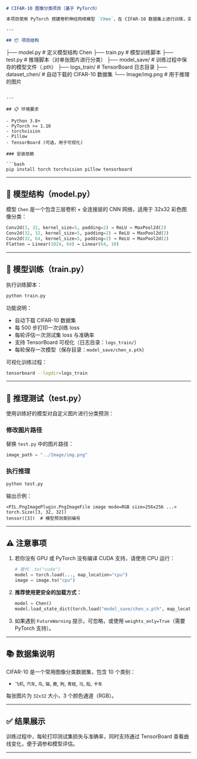 

```markdown
# CIFAR-10 图像分类项目（基于 PyTorch）

本项目使用 PyTorch 搭建卷积神经网络模型 `Chen`，在 CIFAR-10 数据集上进行训练，实现图像分类任务，并支持图片推理。

---

## 📦 项目结构

```

├── model.py           # 定义模型结构 Chen
├── train.py           # 模型训练脚本
├── test.py            # 推理脚本（对单张图片进行分类）
├── model\_save/        # 训练过程中保存的模型文件（.pth）
├── logs\_train/        # TensorBoard 日志目录
├── dataset\_chen/      # 自动下载的 CIFAR-10 数据集
└── Image/img.png      # 用于推理的图片

````

---

## 📋 环境要求

- Python 3.8+
- PyTorch >= 1.10
- torchvision
- Pillow
- TensorBoard (可选，用于可视化)

### 安装依赖

```bash
pip install torch torchvision pillow tensorboard
````

---

## 🧠 模型结构（model.py）

模型 `Chen` 是一个包含三层卷积 + 全连接层的 CNN 网络，适用于 32x32 彩色图像分类：

```python
Conv2d(3, 32, kernel_size=5, padding=2) → ReLU → MaxPool2d(2)
Conv2d(32, 32, kernel_size=5, padding=2) → ReLU → MaxPool2d(2)
Conv2d(32, 64, kernel_size=5, padding=2) → ReLU → MaxPool2d(2)
Flatten → Linear(1024, 64) → Linear(64, 10)
```

---

## 🚀 模型训练（train.py）

执行训练脚本：

```bash
python train.py
```

功能说明：

* 自动下载 CIFAR-10 数据集
* 每 500 步打印一次训练 loss
* 每轮评估一次测试集 loss 与准确率
* 支持 TensorBoard 可视化（日志目录：`logs_train/`）
* 每轮保存一次模型（保存目录：`model_save/chen_x.pth`）

可视化训练过程：

```bash
tensorboard --logdir=logs_train
```

---

## 🧪 推理测试（test.py）

使用训练好的模型对自定义图片进行分类预测：

### 修改图片路径

替换 `test.py` 中的图片路径：

```python
image_path = "../Image/img.png"
```

### 执行推理

```bash
python test.py
```

输出示例：

```
<PIL.PngImagePlugin.PngImageFile image mode=RGB size=256x256 ...>
torch.Size([3, 32, 32])
tensor([3])  # 模型预测类别编号
```

---

## ⚠️ 注意事项

1. 若你没有 GPU 或 PyTorch 没有编译 CUDA 支持，请使用 CPU 运行：

   ```python
   # 替代 .to("cuda")
   model = torch.load(..., map_location="cpu")
   image = image.to("cpu")
   ```

2. **推荐使用更安全的加载方式：**

   ```python
   model = Chen()
   model.load_state_dict(torch.load("model_save/chen_x.pth", map_location="cpu"))
   ```

3. 如果遇到 `FutureWarning` 提示，可忽略，或使用 `weights_only=True`（需要 PyTorch 支持）。

---

## 📚 数据集说明

CIFAR-10 是一个常用图像分类数据集，包含 10 个类别：

* `飞机`, `汽车`, `鸟`, `猫`, `鹿`, `狗`, `青蛙`, `马`, `船`, `卡车`

每张图片为 `32x32` 大小，3 个颜色通道（RGB）。

---

## ✅ 结果展示

训练过程中，每轮打印测试集损失与准确率，同时支持通过 TensorBoard 查看曲线变化，便于调参和模型评估。

---
